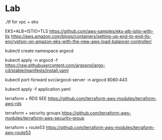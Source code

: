 # Lab

./tf for vpc + eks


 EKS+ALB+ISTIO+TLS https://github.com/aws-samples/eks-alb-istio-with-tls
 https://aws.amazon.com/blogs/containers/setting-up-end-to-end-tls-encryption-on-amazon-eks-with-the-new-aws-load-balancer-controller/
 
kubectl create namespace argocd

kubectl apply -n argocd -f https://raw.githubusercontent.com/argoproj/argo-cd/stable/manifests/install.yaml

kubectl port-forward svc/argocd-server -n argocd 8080:443

kubectl apply -f application.yaml

terraform + RDS SEE https://github.com/terraform-aws-modules/terraform-aws-rds

terraform + security groups https://github.com/terraform-aws-modules/terraform-aws-security-group

terraform + route53 https://github.com/terraform-aws-modules/terraform-aws-route53


